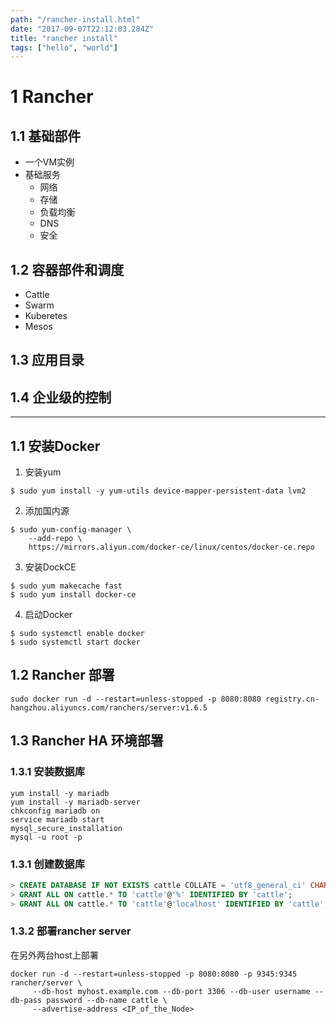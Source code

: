 ```yaml
---
path: "/rancher-install.html"
date: "2017-09-07T22:12:03.284Z"
title: "rancher install"
tags: ["hello", "world"]
---
```

# 1 Rancher
## 1.1 基础部件
- 一个VM实例
- 基础服务
  - 网络
  - 存储
  - 负载均衡
  - DNS
  - 安全

## 1.2 容器部件和调度
- Cattle
- Swarm
- Kuberetes
- Mesos

## 1.3 应用目录
## 1.4 企业级的控制

-------------
## 1.1 安装Docker
1. 安装yum
```
$ sudo yum install -y yum-utils device-mapper-persistent-data lvm2
```
2. 添加国内源
```
$ sudo yum-config-manager \
    --add-repo \
    https://mirrors.aliyun.com/docker-ce/linux/centos/docker-ce.repo
```
3. 安装DockCE
```
$ sudo yum makecache fast
$ sudo yum install docker-ce
```
4. 启动Docker
```
$ sudo systemctl enable docker
$ sudo systemctl start docker
```

## 1.2 Rancher 部署

```
sudo docker run -d --restart=unless-stopped -p 8080:8080 registry.cn-hangzhou.aliyuncs.com/ranchers/server:v1.6.5
```

## 1.3 Rancher HA 环境部署

### 1.3.1 安装数据库

```
yum install -y mariadb
yum install -y mariadb-server
chkconfig mariadb on
service mariadb start
mysql_secure_installation
mysql -u root -p
```

### 1.3.1 创建数据库

```sql
> CREATE DATABASE IF NOT EXISTS cattle COLLATE = 'utf8_general_ci' CHARACTER SET = 'utf8';
> GRANT ALL ON cattle.* TO 'cattle'@'%' IDENTIFIED BY 'cattle';
> GRANT ALL ON cattle.* TO 'cattle'@'localhost' IDENTIFIED BY 'cattle';
```

### 1.3.2 部署rancher server
在另外两台host上部署

```
docker run -d --restart=unless-stopped -p 8080:8080 -p 9345:9345 rancher/server \
     --db-host myhost.example.com --db-port 3306 --db-user username --db-pass password --db-name cattle \
     --advertise-address <IP_of_the_Node>
```
